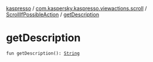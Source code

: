 [kaspresso](../../index.md) / [com.kaspersky.kaspresso.viewactions.scroll](../index.md) / [ScrollIfPossibleAction](index.md) / [getDescription](./get-description.md)

# getDescription

`fun getDescription(): `[`String`](https://kotlinlang.org/api/latest/jvm/stdlib/kotlin/-string/index.html)